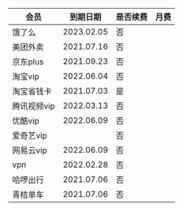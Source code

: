 | 会员      | 到期日期       | 是否续费 | 月费 |
|---------|------------|------|----|
| 饿了么     | 2023.02.05 | 否    |    |
| 美团外卖    | 2021.07.16 | 否    |    |
| 京东plus  | 2021.09.23 | 否    |    |
| 淘宝vip   | 2022.06.04 | 否    |    |
| 淘宝省钱卡   | 2021.07.03 | 是    |    |
| 腾讯视频vip | 2022.03.13 | 否    |    |
| 优酷vip   | 2022.06.09 | 否    |    |
| 爱奇艺vip  |            | 否    |    |
| 网易云vip  | 2022.06.09 | 否    |    |
| vpn     | 2022.02.28 | 否    |    |
| 哈啰出行    | 2021.07.06 | 否    |    |
| 青桔单车    | 2021.07.06 | 否    |    |
